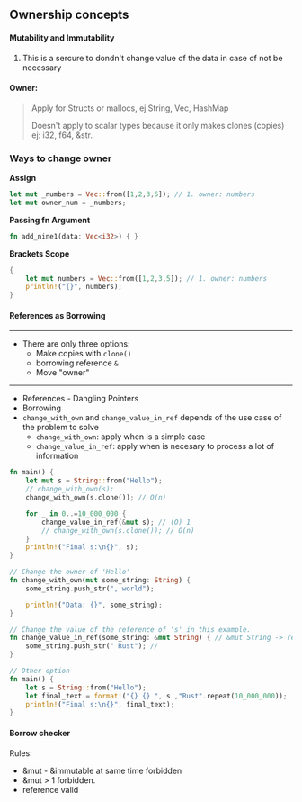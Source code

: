 ## Ownership concepts

#### Mutability and Immutability
1. This is a sercure to dondn't change value of the data in case of not be necessary

#### Owner:

> Apply for Structs or mallocs, ej String, Vec, HashMap
>
> Doesn't apply to scalar types because it only makes clones (copies) ej: i32, f64, &str.

### Ways to change owner

**Assign**
```rust
let mut _numbers = Vec::from([1,2,3,5]); // 1. owner: numbers
let mut owner_num = _numbers;
```
**Passing fn Argument**
```rust
fn add_nine1(data: Vec<i32>) { }
```
**Brackets Scope**
```rust
{
    let mut numbers = Vec::from([1,2,3,5]); // 1. owner: numbers
    println!("{}", numbers);
}
```

#### References as Borrowing

---
- There are only three options:
    - Make copies with `clone()`
    - borrowing reference `&`
    - Move "owner"
---

- References - Dangling Pointers
- Borrowing
- `change_with_own` and `change_value_in_ref` depends of the use case of the problem to solve
    - `change_with_own`: apply when is a simple case
    - `change_value_in_ref`: apply when is necesary to process a lot of information

```rust
fn main() {
    let mut s = String::from("Hello");
    // change_with_own(s);
    change_with_own(s.clone()); // O(n)

    for _ in 0..=10_000_000 {
        change_value_in_ref(&mut s); // (O) 1
        // change_with_own(s.clone()); // O(n)
    }
    println!("Final s:\n{}", s);
}

// Change the owner of 'Hello'
fn change_with_own(mut some_string: String) {
    some_string.push_str(", world");

    println!("Data: {}", some_string);
}

// Change the value of the reference of 's' in this example.
fn change_value_in_ref(some_string: &mut String) { // &mut String -> ref de 's'
    some_string.push_str(" Rust"); //
}
```

```rust
// Other option
fn main() {
    let s = String::from("Hello");
    let final_text = format!("{} {} ", s ,"Rust".repeat(10_000_000));
    println!("Final s:\n{}", final_text);
}
```

#### Borrow checker
Rules:
- &mut - &immutable  at same time forbidden
- &mut > 1  forbidden.
- reference valid
